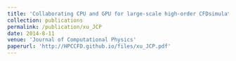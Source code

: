 ```yaml
---
title: 'Collaborating CPU and GPU for large-scale high-order CFDsimulations with complex grids on the TianHe-1A supercomputer'
collection: publications
permalink: /publication/xu_JCP
date: 2014-8-11
venue: 'Journal of Computational Physics'
paperurl: 'http://HPCCFD.github.io/files/xu_JCP.pdf'
---
```

